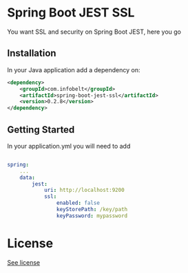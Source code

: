 Spring Boot JEST SSL
====================

You want SSL and security on Spring Boot JEST, here you go

Installation
------------

In your Java application add a dependency on:

```xml
<dependency>
    <groupId>com.infobelt</groupId>
    <artifactId>spring-boot-jest-ssl</artifactId>
    <version>0.2.8</version>
</dependency>
```

Getting Started
---------------

In your application.yml you will need to add

```yaml

spring:
    ...
    data:
        jest:
            uri: http://localhost:9200
            ssl:
                enabled: false
                keyStorePath: /key/path
                keyPassword: mypassword
```

License
=======

[See license](LICENSE.md)
